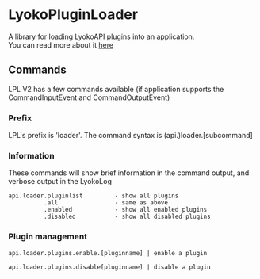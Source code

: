 # LyokoPluginLoader
A library for loading LyokoAPI plugins into an application.<br>
You can read more about it [here](https://lyokoapidoc.readthedocs.io/en/latest/PluginLoader/Loading%20Plugins/)

## Commands
LPL V2 has a few commands available (if application supports the CommandInputEvent and CommandOutputEvent)

### Prefix
LPL's prefix is 'loader'. The command syntax is (api.)loader.[subcommand]

### Information
These commands will show brief information in the command output, and verbose output in the LyokoLog
```
api.loader.pluginlist         - show all plugins
          .all                - same as above
          .enabled            - show all enabled plugins
          .disabled           - show all disabled plugins
```                       


### Plugin management
```api.loader.plugins.enable.[pluginname] | enable a plugin```

```api.loader.plugins.disable[pluginname] | disable a plugin```

